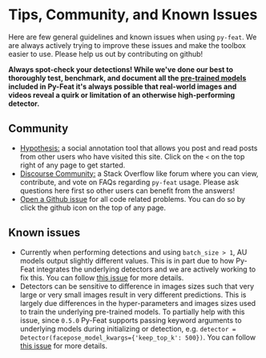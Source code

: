 # Tips, Community, and Known Issues

Here are few general guidelines and known issues when using `py-feat`. We are always actively trying to improve these issues and make the toolbox easier to use. Please help us out by contributing on github!

**Always spot-check your detections! While we've done our best to thoroughly test, benchmark, and document all the [pre-trained models](models.md) included in Py-Feat it's always possible that real-world images and videos reveal a quirk or limitation of an otherwise high-performing detector.**

## Community
- [Hypothesis:](https://web.hypothes.is/) a social annotation tool that allows you post and read posts from other users who have visited this site. Click on the `<` on the top right of any page to get started.
- [Discourse Community:](https://www.askpbs.org/c/py-feat/26>) a Stack Overflow like forum where you can view, contribute, and vote on FAQs regarding ``py-feat`` usage. Please ask questions here first so other users can benefit from the answers!
- [Open a Github issue](https://github.com/cosanlab/py-feat/issues>) for all code related problems. You can do so by click the github icon on the top of any page.

## Known issues
- Currently when performing detections and using `batch_size > 1`, AU models output slightly different values. This is in part due to how Py-Feat integrates the underlying detectors and we are actively working to fix this. You can follow [this issue](https://github.com/cosanlab/py-feat/issues/128) for more details.
- Detectors can be sensitive to difference in images sizes such that very large or very small images result in very different predictions. This is largely due differences in the hyper-parameters and images sizes used to train the underlying pre-trained models. To partially help with this issue, since `0.5.0` Py-Feat supports passing keyword arguments to underlying models during initializing or detection, e.g. `detector = Detector(facepose_model_kwargs={'keep_top_k': 500})`. You can follow [this issue](https://github.com/cosanlab/py-feat/issues/135) for more details. 